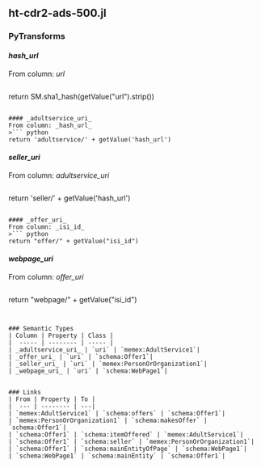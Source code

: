 ## ht-cdr2-ads-500.jl

### PyTransforms
#### _hash_url_
From column: _url_
>``` python
return SM.sha1_hash(getValue("url").strip())
```

#### _adultservice_uri_
From column: _hash_url_
>``` python
return 'adultservice/' + getValue('hash_url')
```

#### _seller_uri_
From column: _adultservice_uri_
>``` python
return 'seller/' + getValue('hash_url')
```

#### _offer_uri_
From column: _isi_id_
>``` python
return "offer/" + getValue("isi_id")
```

#### _webpage_uri_
From column: _offer_uri_
>``` python
return "webpage/" + getValue("isi_id")
```


### Semantic Types
| Column | Property | Class |
|  ----- | -------- | ----- |
| _adultservice_uri_ | `uri` | `memex:AdultService1`|
| _offer_uri_ | `uri` | `schema:Offer1`|
| _seller_uri_ | `uri` | `memex:PersonOrOrganization1`|
| _webpage_uri_ | `uri` | `schema:WebPage1`|


### Links
| From | Property | To |
|  --- | -------- | ---|
| `memex:AdultService1` | `schema:offers` | `schema:Offer1`|
| `memex:PersonOrOrganization1` | `schema:makesOffer` | `schema:Offer1`|
| `schema:Offer1` | `schema:itemOffered` | `memex:AdultService1`|
| `schema:Offer1` | `schema:seller` | `memex:PersonOrOrganization1`|
| `schema:Offer1` | `schema:mainEntityOfPage` | `schema:WebPage1`|
| `schema:WebPage1` | `schema:mainEntity` | `schema:Offer1`|
